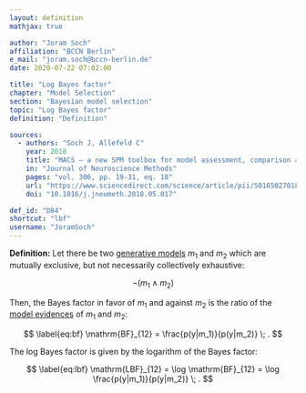```yaml
---
layout: definition
mathjax: true

author: "Joram Soch"
affiliation: "BCCN Berlin"
e_mail: "joram.soch@bccn-berlin.de"
date: 2020-07-22 07:02:00

title: "Log Bayes factor"
chapter: "Model Selection"
section: "Bayesian model selection"
topic: "Log Bayes factor"
definition: "Definition"

sources:
  - authors: "Soch J, Allefeld C"
    year: 2018
    title: "MACS – a new SPM toolbox for model assessment, comparison and selection"
    in: "Journal of Neuroscience Methods"
    pages: "vol. 306, pp. 19-31, eq. 18"
    url: "https://www.sciencedirect.com/science/article/pii/S0165027018301468"
    doi: "10.1016/j.jneumeth.2018.05.017"

def_id: "D84"
shortcut: "lbf"
username: "JoramSoch"
---
```



**Definition:** Let there be two [generative models](/D/gm) $m_1$ and $m_2$ which are mutually exclusive, but not necessarily collectively exhaustive:

$$ \label{eq:m12}
\neg (m_1 \land m_2)
$$

Then, the Bayes factor in favor of $m_1$ and against $m_2$ is the ratio of the [model evidences](/D/ml) of $m_1$ and $m_2$:

$$ \label{eq:bf}
\mathrm{BF}_{12} = \frac{p(y|m_1)}{p(y|m_2)} \; .
$$

The log Bayes factor is given by the logarithm of the Bayes factor:

$$ \label{eq:lbf}
\mathrm{LBF}_{12} = \log \mathrm{BF}_{12} = \log \frac{p(y|m_1)}{p(y|m_2)} \; .
$$